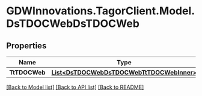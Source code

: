 # GDWInnovations.TagorClient.Model.DsTDOCWebDsTDOCWeb

## Properties

Name | Type | Description | Notes
------------ | ------------- | ------------- | -------------
**TtTDOCWeb** | [**List&lt;DsTDOCWebDsTDOCWebTtTDOCWebInner&gt;**](DsTDOCWebDsTDOCWebTtTDOCWebInner.md) |  | [optional] 

[[Back to Model list]](../README.md#documentation-for-models) [[Back to API list]](../README.md#documentation-for-api-endpoints) [[Back to README]](../README.md)

